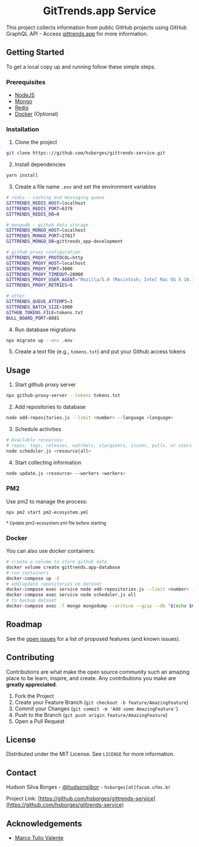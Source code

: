 <!-- ABOUT THE PROJECT -->

# <center>GitTrends.app Service</center>

This project collects information from public GitHub projects using GitHub GraphQL API - Access [gittrends.app](https://gittrends.app) for more information.

<!-- GETTING STARTED -->

## Getting Started

To get a local copy up and running follow these simple steps.

### Prerequisites

- [NodeJS](https://nodejs.org)
- [Mongo](https://www.mongodb.com)
- [Redis](https://redis.io)
- [Docker](https://www.docker.com) (Optional)

### Installation

1. Clone the project

```sh
git clone https:://github.com/hsborges/gittrends-service.git
```

2. Install dependencies

```sh
yarn install
```

3. Create a file name `.env` and set the environment variables

```sh
# redis - caching and messaging queue
GITTRENDS_REDIS_HOST=localhost
GITTRENDS_REDIS_PORT=6379
GITTRENDS_REDIS_DB=0

# mongodb - github data storage
GITTRENDS_MONGO_HOST=localhost
GITTRENDS_MONGO_PORT=27017
GITTRENDS_MONGO_DB=gittrends_app-development

# github proxy configuration
GITTRENDS_PROXY_PROTOCOL=http
GITTRENDS_PROXY_HOST=localhost
GITTRENDS_PROXY_PORT=3000
GITTRENDS_PROXY_TIMEOUT=20000
GITTRENDS_PROXY_USER_AGENT="Mozilla/5.0 (Macintosh; Intel Mac OS X 10.13; rv:71.0) Gecko/20100101 Firefox/71.0"
GITTRENDS_PROXY_RETRIES=5

# other
GITTRENDS_QUEUE_ATTEMPS=3
GITTRENDS_BATCH_SIZE=1000
GITHUB_TOKENS_FILE=tokens.txt
BULL_BOARD_PORT=8081
```

4. Run database migrations

```sh
npx migrate up --env .env
```

5. Create a text file (e.g., `tokens.txt`) and put your Github access tokens

<!-- USAGE EXAMPLES -->

## Usage

1. Start github proxy server

```sh
npx github-proxy-server --tokens tokens.txt
```

2. Add repositories to database

```sh
node add-repositories.js --limit <number> --language <language>
```

3. Schedule activities

```sh
# Available resources:
# repos, tags, releases, watchers, stargazers, issues, pulls, or users
node scheduler.js <resource|all>
```

4. Start collecting information

```sh
node update.js <resource> --workers <workers>
```

### PM2

Use pm2 to manage the process:

```sh
npx pm2 start pm2-ecosystem.yml
```

<sub>\* Update pm2-ecosystem.yml file before starting</sub>

### Docker

You can also use docker containers:

```sh
# create a volume to store github data
docker volume create gittrends.app-database
# run containers
docker-compose up -d
# add/update repositories on dataset
docker-compose exec service node add-repositories.js --limit <number> --language <language>
docker-compose exec service node scheduler.js all
# to backup dataset
docker-compose exec -T mongo mongodump --archive --gzip --db "$(echo $GITTRENDS_MONGO_DB)" > ./dump-`date -u +%s000`.gz
```

<!-- ROADMAP -->

## Roadmap

See the [open issues](https://github.com/hsborges/gittrends-service/issues) for a list of proposed features (and known issues).

<!-- CONTRIBUTING -->

## Contributing

Contributions are what make the open source community such an amazing place to be learn, inspire, and create. Any contributions you make are **greatly appreciated**.

1. Fork the Project
2. Create your Feature Branch (`git checkout -b feature/AmazingFeature`)
3. Commit your Changes (`git commit -m 'Add some AmazingFeature'`)
4. Push to the Branch (`git push origin feature/AmazingFeature`)
5. Open a Pull Request

<!-- LICENSE -->

## License

Distributed under the MIT License. See `LICENSE` for more information.

<!-- CONTACT -->

## Contact

Hudson Silva Borges - [@hudsonsilbor](https://twitter.com/hudsonsilbor) - `hsborges[at]facom.ufms.br`

Project Link: [https://github.com/hsborges/gittrends-service](https://github.com/hsborges/gittrends-service)

<!-- ACKNOWLEDGEMENTS -->

## Acknowledgements

- [Marco Tulio Valente](https://github.com/mtov)

<!-- MARKDOWN LINKS & IMAGES -->
<!-- https://www.markdownguide.org/basic-syntax/#reference-style-links -->
<!-- [contributors-shield]: https://img.shields.io/github/contributors/othneildrew/Best-README-Template.svg?style=flat-square -->
<!-- [contributors-url]: https://github.com/othneildrew/Best-README-Template/graphs/contributors -->
<!-- [forks-shield]: https://img.shields.io/github/forks/othneildrew/Best-README-Template.svg?style=flat-square -->
<!-- [forks-url]: https://github.com/othneildrew/Best-README-Template/network/members -->
<!-- [stars-shield]: https://img.shields.io/github/stars/othneildrew/Best-README-Template.svg?style=flat-square -->
<!-- [stars-url]: https://github.com/othneildrew/Best-README-Template/stargazers -->
<!-- [issues-shield]: https://img.shields.io/github/issues/othneildrew/Best-README-Template.svg?style=flat-square -->
<!-- [issues-url]: https://github.com/othneildrew/Best-README-Template/issues -->
<!-- [license-shield]: https://img.shields.io/github/license/othneildrew/Best-README-Template.svg?style=flat-square -->
<!-- [license-url]: https://github.com/othneildrew/Best-README-Template/blob/master/LICENSE.txt -->
<!-- [linkedin-shield]: https://img.shields.io/badge/-LinkedIn-black.svg?style=flat-square&logo=linkedin&colorB=555 -->
<!-- [linkedin-url]: https://linkedin.com/in/othneildrew
[product-screenshot]: images/screenshot.png -->

